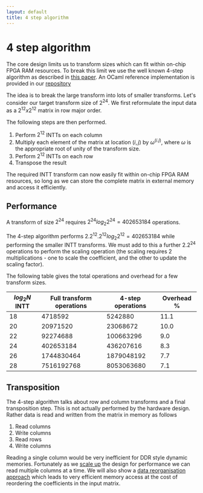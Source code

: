 ```yaml
---
layout: default
title: 4 step algorithm
---
```


# 4 step algorithm

The core design limits us to transform sizes which can fit within on-chip FPGA RAM resources.
To break this limit we use the well known 4-step algorithm as described in
[this paper](https://arxiv.org/pdf/2011.11524.pdf).  An OCaml reference implementation is provided
in our [repository](https://github.com/fyquah/hardcaml_zprize/blob/master/libs/hardcaml_ntt/src/reference_model.ml)

The idea is to break the large transform into lots of smaller transforms.  Let's consider our
target transform size of $2^24$.  We first reformulate the input data as a $2^12 x 2^12$ matrix in row major order.

The following steps are then performed.

1. Perform $2^12$ INTTs on each column
2. Multiply each element of the matrix at location $(i,j)$ by $ω^(i.j)$, where $ω$ is the appropriate 
   root of unity of the transform size.
3. Perform $2^12$ INTTs on each row
4. Transpose the result

The required INTT transform can now easily fit within on-chip FPGA RAM resources, so long as we can
store the complete matrix in external memory and access it efficiently.

## Performance

A transform of size $2^24$ requires $2^24 log_{2} 2^24 = 402653184$ operations.

The 4-step algorithm performs $2 . 2^12 . 2^12 log_{2} 2^12 = 402653184$ while performing the smaller INTT transforms.
We must add to this a further $2 . 2^24$ operations to perform the scaling operation (the scaling requires 2
multiplications - one to scale the coefficient, and the other to update the scaling factor).

The following table gives the total operations and overhead for a few transform sizes.

| $log_{2} N$ INTT | Full transform operations | 4-step operations | Overhead % |
|------------------|---------------------------|-------------------|------------|
| 18 | 4718592    | 5242880    | 11.1    |
| 20 | 20971520   |  23068672  | 10.0    |
| 22 | 92274688   | 100663296  | 9.0     |
| 24 | 402653184  | 436207616  | 8.3     |
| 26 | 1744830464 | 1879048192 | 7.7     |
| 28 | 7516192768 | 8053063680 | 7.1     |

## Transposition

The 4-step algorithm talks about row and column transforms and a final transposition step.  This is not
actually performed by the hardware design.  Rather data is read and written from the matrix in memory as 
follows

1. Read columns
2. Write columns
3. Read rows
4. Write columns

Reading a single column would be very inefficient for DDR style dynamic memories.  Fortunately as we 
[scale up](ntt-performance-scaling.html) the design for performance we can read multiple columns 
at a time. We will also show a
[data reorganisation approach](ntt-bandwidth.html) which leads to very efficient memory 
access at the cost of reordering the coefficients in the input matrix.
